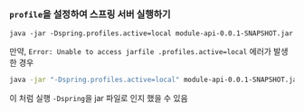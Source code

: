 ### `profile`을 설정하여 스프링 서버 실행하기
```text
java -jar -Dspring.profiles.active=local module-api-0.0.1-SNAPSHOT.jar
```
만약, `Error: Unable to access jarfile .profiles.active=local` 에러가 발생한 경우
```bash
java -jar "-Dspring.profiles.active=local" module-api-0.0.1-SNAPSHOT.jar
```
이 처럼 실행 `-Dspring`을 jar 파일로 인지 했을 수 있음